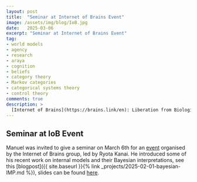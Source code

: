 ```yaml
---
layout: post
title:  "Seminar at Internet of Brains Event"
image: /assets/img/blog/IoB.jpg
date:   2025-03-06
excerpt: "Seminar at Internet of Brains Event"
tag:
- world models
- agency
- research
- araya
- cognition
- beliefs
- category theory
- Markov categories
- categorical systems theory
- control theory
comments: true
description: >
  [Internet of Brains](https://brains.link/en): Liberation from Biological Limitations via Physical, Cognitive and Perceptual Augmentation
---
```



## Seminar at IoB Event

Manuel was invited to give a seminar on March 6th for an [event](https://brains.link/event/3746) organised by the Internet of Brains group, led by Ryota Kanai.
He introduced some of his recent work on internal models and their Bayesian interpretations, see this [blogpost]({{ site.baseurl }}{% link _projects/2025-02-01-bayesian-IMP.md %}), slides can be found [here](/assets/pdf/presentations/IMPBayesian2025.pdf).